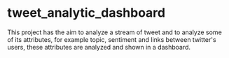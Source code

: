 # tweet_analytic_dashboard
This project has the aim to analyze a stream of tweet and to analyze some of its attributes, for example topic, sentiment and links between twitter's users, these attributes are analyzed and shown in a dashboard.

